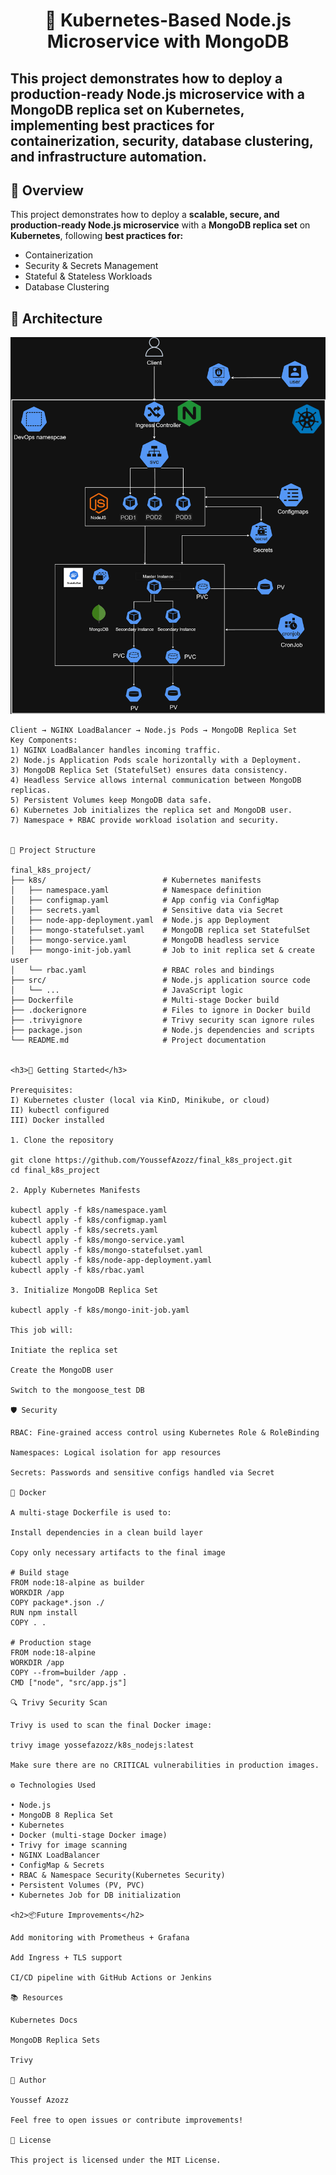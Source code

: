 <h1 align="center">🚀 Kubernetes-Based Node.js Microservice with MongoDB</h1>

This project demonstrates how to deploy a **production-ready Node.js microservice** with a **MongoDB replica set** on **Kubernetes**, implementing **best practices for containerization, security, database clustering, and infrastructure automation**.
---

## 📖 Overview
This project demonstrates how to deploy a **scalable, secure, and production-ready Node.js microservice** 
with a **MongoDB replica set** on **Kubernetes**, following **best practices for:**

- Containerization
- Security & Secrets Management
- Stateful & Stateless Workloads
- Database Clustering

<h2>🧩 Architecture</h2>

<p align="center"> <img src="k8s_Cluster_diagram.png" alt="Kubernetes Architecture" width="650"/> </p>


```plaintext
Client → NGINX LoadBalancer → Node.js Pods → MongoDB Replica Set
Key Components:
1) NGINX LoadBalancer handles incoming traffic.
2) Node.js Application Pods scale horizontally with a Deployment.
3) MongoDB Replica Set (StatefulSet) ensures data consistency.
4) Headless Service allows internal communication between MongoDB replicas.
5) Persistent Volumes keep MongoDB data safe.
6) Kubernetes Job initializes the replica set and MongoDB user.
7) Namespace + RBAC provide workload isolation and security.


📂 Project Structure

final_k8s_project/
├── k8s/                          # Kubernetes manifests
│   ├── namespace.yaml            # Namespace definition
│   ├── configmap.yaml            # App config via ConfigMap
│   ├── secrets.yaml              # Sensitive data via Secret
│   ├── node-app-deployment.yaml  # Node.js app Deployment
│   ├── mongo-statefulset.yaml    # MongoDB replica set StatefulSet
│   ├── mongo-service.yaml        # MongoDB headless service
│   ├── mongo-init-job.yaml       # Job to init replica set & create user
│   └── rbac.yaml                 # RBAC roles and bindings
├── src/                          # Node.js application source code
│   └── ...                       # JavaScript logic
├── Dockerfile                    # Multi-stage Docker build
├── .dockerignore                 # Files to ignore in Docker build
├── .trivyignore                  # Trivy security scan ignore rules
├── package.json                  # Node.js dependencies and scripts
└── README.md                     # Project documentation


<h3>🚀 Getting Started</h3>

Prerequisites:
I) Kubernetes cluster (local via KinD, Minikube, or cloud)
II) kubectl configured
III) Docker installed

1. Clone the repository

git clone https://github.com/YoussefAzozz/final_k8s_project.git
cd final_k8s_project

2. Apply Kubernetes Manifests

kubectl apply -f k8s/namespace.yaml
kubectl apply -f k8s/configmap.yaml
kubectl apply -f k8s/secrets.yaml
kubectl apply -f k8s/mongo-service.yaml
kubectl apply -f k8s/mongo-statefulset.yaml
kubectl apply -f k8s/node-app-deployment.yaml
kubectl apply -f k8s/rbac.yaml

3. Initialize MongoDB Replica Set

kubectl apply -f k8s/mongo-init-job.yaml

This job will:

Initiate the replica set

Create the MongoDB user

Switch to the mongoose_test DB

🛡️ Security

RBAC: Fine-grained access control using Kubernetes Role & RoleBinding

Namespaces: Logical isolation for app resources

Secrets: Passwords and sensitive configs handled via Secret

🐳 Docker

A multi-stage Dockerfile is used to:

Install dependencies in a clean build layer

Copy only necessary artifacts to the final image

# Build stage
FROM node:18-alpine as builder
WORKDIR /app
COPY package*.json ./
RUN npm install
COPY . .

# Production stage
FROM node:18-alpine
WORKDIR /app
COPY --from=builder /app .
CMD ["node", "src/app.js"]

🔍 Trivy Security Scan

Trivy is used to scan the final Docker image:

trivy image yossefazozz/k8s_nodejs:latest

Make sure there are no CRITICAL vulnerabilities in production images.

⚙️ Technologies Used

• Node.js
• MongoDB 8 Replica Set
• Kubernetes
• Docker (multi-stage Docker image)
• Trivy for image scanning
• NGINX LoadBalancer
• ConfigMap & Secrets
• RBAC & Namespace Security(Kubernetes Security)
• Persistent Volumes (PV, PVC)
• Kubernetes Job for DB initialization

<h2>📦Future Improvements</h2>

Add monitoring with Prometheus + Grafana

Add Ingress + TLS support

CI/CD pipeline with GitHub Actions or Jenkins

📚 Resources

Kubernetes Docs

MongoDB Replica Sets

Trivy

🧠 Author

Youssef Azozz

Feel free to open issues or contribute improvements!

📎 License

This project is licensed under the MIT License.

